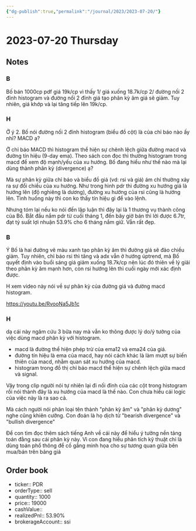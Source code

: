 ```yaml
---
{"dg-publish":true,"permalink":"/journal/2023/2023-07-20/"}
---
```


# 2023-07-20 Thursday

## Notes

### B

Bố bán 1000cp pdf giá 19k/cp vì thấy 1/ giá xuống 18.7k/cp 2/ đường nối 2 đỉnh histogram và đường nối 2 đỉnh giá tạo phân kỳ âm giá sẽ giảm. Tuy nhiên, giá khớp và lại tăng tiếp lên 19k/cp.

### H

Ở ý 2. Bố nói đường nối 2 đỉnh histogram (biểu đồ cột) là của chỉ báo nào ấy nhỉ? MACD ạ?

Ở chỉ báo MACD thì histogram thể hiện sự chênh lệch giữa đường macd và đường tín hiệu (9-day ema). Theo sách con đọc thì thường histogram trong macd để xem độ mạnh/yếu của xu hướng. Bố đang hiểu như thế nào mà lại dùng thành phân kỳ (divergence) ạ?

Mà sự phân kỳ giữa chỉ báo và biểu đồ giá (vd: rsi và giá) ám chỉ thường xảy ra sự đổi chiều của xu hướng. Như trong hình pdr thì đường xu hướng giá là hướng lên (độ nghiêng là dương), đường xu hướng của rsi cũng là hướng lên. Tình huống này thì con ko thấy tín hiệu gì để vào lệnh.

Nhưng tóm lại nếu ko nói đến lập luận thì đây lại là 1 thương vụ thành công của Bố. Bắt đầu nắm pdr từ cuối tháng 1, đến bây giờ bán thì lời được 6.7tr, đạt tỷ suất lợi nhuận 53.9% cho 6 tháng nắm giữ. Vẫn rất đẹp.

### B

Ý Bố là hai đường vẽ màu xanh tạo phân kỳ âm thì đường giá sẽ đảo chiều giảm.
Tuy nhiên, chỉ báo rsi thì tăng và adx vẫn ở hướng úptrend, mà Bố quyết định vào buổi sáng giá giảm xuống 18.7k/cp nên lúc đó thiên về lý giải theo phân kỳ âm mạnh hơn, còn rsi hướng lên thì cuối ngày mới xác định được.

H xem video này nói về sự phân kỳ của đường giá và đường macd histogram.

<https://youtu.be/RvooNa5Jb1c>

### H

dạ cái này ngâm cứu 3 bữa nay mà vẫn ko thông được lý do/ý tưởng của việc dùng macd phân kỳ với histogram.

- macd là đường thể hiện phép trừ của ema12 và ema24 của giá. 
- đường tín hiệu là ema của macd, hay nói cách khác là làm mượt sự biến thiên của macd, nhằm quan sát xu hướng của macd.
- histogram trong đồ thị chỉ báo macd thể hiện sự chênh lệch giữa macd và signal.

Vậy trong clip người nói tự nhiên lại đi nối đỉnh của các cột trong histogram rồi nói thành đây là xu hướng của macd là thế nào. Con chưa hiểu cái logic của việc này là ra sao cả.

Mà cách người nói phân loại tên thành "phân kỳ âm" và "phân kỳ dương" nghe cũng khiên cưỡng. Con đoán là họ dịch từ "bearish divergence" và "bullish divergence"

Để con tìm đọc thêm sách tiếng Anh về cái này để hiểu ý tưởng nền tảng toán đằng sau cái phân kỳ này. Vì con đang hiểu phân tích kỹ thuật chỉ là dùng toán phổ thông để cố gắng minh họa cho sự tương quan giữa bên mua/bán trên bảng giá

## Order book

- ticker:: PDR
- orderType:: sell
- quantity:: 1000
- price:: 19000
- cashValue::
- realizedPnl:: 53.90%
- brokerageAccount:: ssi
